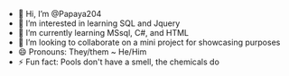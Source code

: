 - 👋 Hi, I’m @Papaya204
- 👀 I’m interested in learning SQL and Jquery
- 🌱 I’m currently learning MSsql, C#, and HTML
- 💞️ I’m looking to collaborate on a mini project for showcasing purposes
- 😄 Pronouns: They/them ~ He/Him
- ⚡ Fun fact: Pools don't have a smell, the chemicals do

<!---
Papaya204/Papaya204 is a ✨ special ✨ repository because its `README.md` (this file) appears on your GitHub profile.
You can click the Preview link to take a look at your changes.
--->
